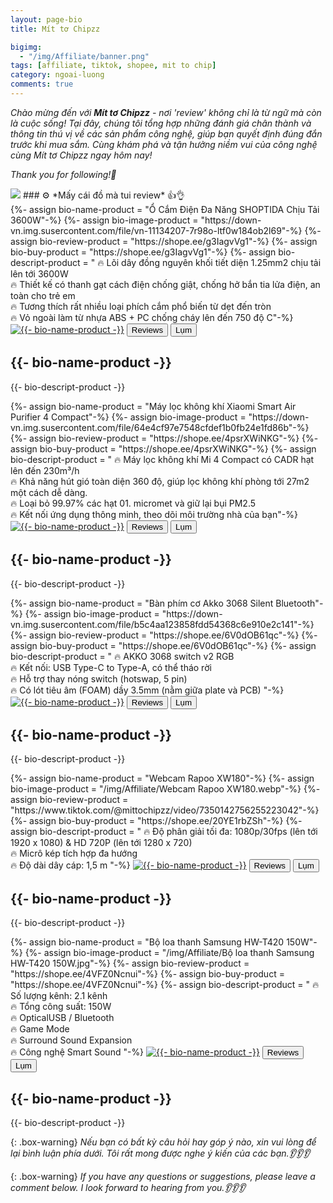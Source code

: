 ```yaml
---
layout: page-bio
title: Mít tơ Chipzz

bigimg:
  - "/img/Affiliate/banner.png"
tags: [affiliate, tiktok, shopee, mit to chip]
category: ngoai-luong
comments: true  
---
```


*Chào mừng đến với **Mít tơ Chipzz** - nơi 'review' không chỉ là từ ngữ mà còn là cuộc sống! Tại đây, chúng tôi tổng hợp những đánh giá chân thành và thông tin thú vị về các sản phẩm công nghệ, giúp bạn quyết định đúng đắn trước khi mua sắm. Cùng khám phá và tận hưởng niềm vui của công nghệ cùng Mít tơ Chipzz ngay hôm nay!*

*Thank you for following!🩷*

<img src="https://hits.sh/bangnguyendev.github.io.svg?style=for-the-badge&label=%F0%9F%8E%AFL%C6%B0%E1%BB%A3t%20truy%20c%E1%BA%ADp&extraCount=272133&labelColor=646363">
### ⚙️ *Mấy cái đồ mà tui review* 👍👌

<main>

  <!--  Sản phẩm -->
  <section class="product">
    {%- assign bio-name-product = "Ổ Cắm Điện Đa Năng SHOPTIDA Chịu Tải 3600W"-%}<!--  Tên sản phẩm -->
    {%- assign bio-image-product = "https://down-vn.img.susercontent.com/file/vn-11134207-7r98o-ltf0w184ob2l69"-%}<!--  Ảnh sản phẩm -->
    {%- assign bio-review-product = "https://shope.ee/g3IagvVg1"-%}<!--  Link review sản phẩm -->
    {%- assign bio-buy-product = "https://shope.ee/g3IagvVg1"-%}<!--  Link mua sản phẩm -->
    {%- assign bio-descript-product = "
    🔥 Lõi dây đồng nguyên khối tiết diện 1.25mm2 chịu tải lên tới 3600W<br>
    🔥 Thiết kế có thanh gạt cách điện chống giật, chống hở bắn tia lửa điện, an toàn cho trẻ em<br>
    🔥 Tương thích rất nhiều loại phích cắm phổ biến từ dẹt đến tròn<br>
    🔥 Vỏ ngoài làm từ nhựa ABS + PC chống cháy lên đến 750 độ C"-%}<!--  Mô tả sản phẩm -->
    <a href="{{- bio-buy-product -}}" target="_blank"><img src="{{- bio-image-product -}}" alt="{{- bio-name-product -}}"></a><!--  Ảnh sản phẩm -->
    <button class="action action--button" onclick="window.open('{{- bio-review-product -}}')"><i class="fa fa-check-circle-o"></i><span class="action__text">Reviews</span></button> <!--  Link review sản phẩm -->
    <button class="action action--button" onclick="window.open('{{- bio-buy-product -}}')"><i class="fa fa-shopping-cart"></i><span class="action__text">Lụm</span></button> <!--  Link mua sản phẩm -->
    <h2>{{- bio-name-product -}}</h2> <!--  Tên sản phẩm -->
    <p>{{- bio-descript-product -}}</p>
  </section>

  <!--  Sản phẩm -->
  <section class="product">
    {%- assign bio-name-product = "Máy lọc không khí Xiaomi Smart Air Purifier 4 Compact"-%}<!--  Tên sản phẩm -->
    {%- assign bio-image-product = "https://down-vn.img.susercontent.com/file/64e4cf97e7548cfdef1b0fb24e1fd86b"-%}<!--  Ảnh sản phẩm -->
    {%- assign bio-review-product = "https://shope.ee/4psrXWiNKG"-%}<!--  Link review sản phẩm -->
    {%- assign bio-buy-product = "https://shope.ee/4psrXWiNKG"-%}<!--  Link mua sản phẩm -->
    {%- assign bio-descript-product = "
    🔥 Máy lọc không khí Mi 4 Compact có CADR hạt lên đến 230m³/h <br>
    🔥 Khả năng hút gió toàn diện 360 độ, giúp lọc không khí phòng tới 27m2 một cách dễ dàng.  <br>
    🔥 Loại bỏ 99.97% các hạt 01. micromet và giữ lại bụi PM2.5 <br>
    🔥 Kết nối ứng dụng thông minh, theo dõi môi trường nhà của bạn"-%}<!--  Mô tả sản phẩm -->
    <a href="{{- bio-buy-product -}}" target="_blank"><img src="{{- bio-image-product -}}" alt="{{- bio-name-product -}}"></a><!--  Ảnh sản phẩm -->
    <button class="action action--button" onclick="window.open('{{- bio-review-product -}}')"><i class="fa fa-check-circle-o"></i><span class="action__text">Reviews</span></button> <!--  Link review sản phẩm -->
    <button class="action action--button" onclick="window.open('{{- bio-buy-product -}}')"><i class="fa fa-shopping-cart"></i><span class="action__text">Lụm</span></button> <!--  Link mua sản phẩm -->
    <h2>{{- bio-name-product -}}</h2> <!--  Tên sản phẩm -->
    <p>{{- bio-descript-product -}}</p>
  </section>

  <!--  Sản phẩm -->
  <section class="product">
    {%- assign bio-name-product = "Bàn phím cơ Akko 3068 Silent Bluetooth"-%}<!--  Tên sản phẩm -->
    {%- assign bio-image-product = "https://down-vn.img.susercontent.com/file/b5c4aa123858fdd54368c6e910e2c141"-%}<!--  Ảnh sản phẩm -->
    {%- assign bio-review-product = "https://shope.ee/6V0dOB61qc"-%}<!--  Link review sản phẩm -->
    {%- assign bio-buy-product = "https://shope.ee/6V0dOB61qc"-%}<!--  Link mua sản phẩm -->
    {%- assign bio-descript-product = "
    🔥 AKKO 3068 switch v2 RGB<br>
    🔥 Kết nối: USB Type-C to Type-A, có thể tháo rời<br>
    🔥 Hỗ trợ thay nóng switch (hotswap, 5 pin)<br>
    🔥 Có lót tiêu âm (FOAM) dầy 3.5mm (nằm giữa plate và PCB)
    "-%}<!--  Mô tả sản phẩm -->
    <a href="{{- bio-buy-product -}}" target="_blank"><img src="{{- bio-image-product -}}" alt="{{- bio-name-product -}}"></a><!--  Ảnh sản phẩm -->
    <button class="action action--button" onclick="window.open('{{- bio-review-product -}}')"><i class="fa fa-check-circle-o"></i><span class="action__text">Reviews</span></button> <!--  Link review sản phẩm -->
    <button class="action action--button" onclick="window.open('{{- bio-buy-product -}}')"><i class="fa fa-shopping-cart"></i><span class="action__text">Lụm</span></button> <!--  Link mua sản phẩm -->
    <h2>{{- bio-name-product -}}</h2> <!--  Tên sản phẩm -->
    <p>{{- bio-descript-product -}}</p>
  </section>

  <!--  Sản phẩm -->
  <section class="product">
    {%- assign bio-name-product = "Webcam Rapoo XW180"-%}<!--  Tên sản phẩm -->
    {%- assign bio-image-product = "/img/Affiliate/Webcam Rapoo XW180.webp"-%}<!--  Ảnh sản phẩm -->
    {%- assign bio-review-product = "https://www.tiktok.com/@mittochipzz/video/7350142756255223042"-%}<!--  Link review sản phẩm -->
    {%- assign bio-buy-product = "https://shope.ee/20YE1rbZSh"-%}<!--  Link mua sản phẩm -->
    {%- assign bio-descript-product = "
    🔥 Độ phân giải tối đa: 1080p/30fps (lên tới 1920 x 1080) & HD 720P (lên tới 1280 x 720) <br>
    🔥 Micrô kép tích hợp đa hướng <br>
    🔥 Độ dài dây cáp: 1,5 m 
    "-%}<!--  Mô tả sản phẩm -->
    <a href="{{- bio-buy-product -}}" target="_blank"><img src="{{- bio-image-product -}}" alt="{{- bio-name-product -}}"></a><!--  Ảnh sản phẩm -->
    <button class="action action--button" onclick="window.open('{{- bio-review-product -}}')"><i class="fa fa-check-circle-o"></i><span class="action__text">Reviews</span></button> <!--  Link review sản phẩm -->
    <button class="action action--button" onclick="window.open('{{- bio-buy-product -}}')"><i class="fa fa-shopping-cart"></i><span class="action__text">Lụm</span></button> <!--  Link mua sản phẩm -->
    <h2>{{- bio-name-product -}}</h2> <!--  Tên sản phẩm -->
    <p>{{- bio-descript-product -}}</p>
  </section>

  <!--  Sản phẩm -->
  <section class="product">
    {%- assign bio-name-product = "Bộ loa thanh Samsung HW-T420 150W"-%}<!--  Tên sản phẩm -->
    {%- assign bio-image-product = "/img/Affiliate/Bộ loa thanh Samsung HW-T420 150W.jpg"-%}<!--  Ảnh sản phẩm -->
    {%- assign bio-review-product = "https://shope.ee/4VFZ0Ncnui"-%}<!--  Link review sản phẩm -->
    {%- assign bio-buy-product = "https://shope.ee/4VFZ0Ncnui"-%}<!--  Link mua sản phẩm -->
    {%- assign bio-descript-product = "
    🔥 Số lượng kênh: 2.1 kênh <br>
    🔥 Tổng công suất: 150W <br>
    🔥 OpticalUSB / Bluetooth  <br>
    🔥 Game Mode <br>
    🔥 Surround Sound Expansion <br>
    🔥 Công nghệ Smart Sound
    "-%}<!--  Mô tả sản phẩm -->
    <a href="{{- bio-buy-product -}}" target="_blank"><img src="{{- bio-image-product -}}" alt="{{- bio-name-product -}}"></a><!--  Ảnh sản phẩm -->
    <button class="action action--button" onclick="window.open('{{- bio-review-product -}}')"><i class="fa fa-check-circle-o"></i><span class="action__text">Reviews</span></button> <!--  Link review sản phẩm -->
    <button class="action action--button" onclick="window.open('{{- bio-buy-product -}}')"><i class="fa fa-shopping-cart"></i><span class="action__text">Lụm</span></button> <!--  Link mua sản phẩm -->
    <h2>{{- bio-name-product -}}</h2> <!--  Tên sản phẩm -->
    <p>{{- bio-descript-product -}}</p>
  </section>

</main>


{: .box-warning}
*Nếu bạn có bất kỳ câu hỏi hay góp ý nào, xin vui lòng để lại bình luận phía dưới.*
*Tôi rất mong được nghe ý kiến của các bạn.👂👂👂*

{: .box-warning}
*If you have any questions or suggestions, please leave a comment below.*
*I look forward to hearing from you.👂👂👂*


